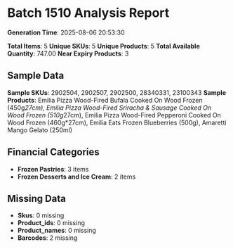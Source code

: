 # Batch 1510 Analysis Report

**Generation Time**: 2025-08-06 20:53:30

**Total Items**: 5
**Unique SKUs**: 5
**Unique Products**: 5
**Total Available Quantity**: 747.00
**Near Expiry Products**: 3

## Sample Data
**Sample SKUs**: 2902504, 2902507, 2902500, 28340331, 23100343
**Sample Products**: Emilia Pizza Wood-Fired Bufala Cooked On Wood Frozen (450g*27cm), Emilia Pizza Wood-Fired Sriracha & Sausage Cooked On Wood Frozen (510g*27cm), Emilia Pizza Wood-Fired Pepperoni Cooked On Wood Frozen (460g*27cm), Emilia Eats Frozen Blueberries (500g), Amaretti Mango Gelato (250ml)

## Financial Categories
- **Frozen Pastries**: 3 items
- **Frozen Desserts and Ice Cream**: 2 items

## Missing Data
- **Skus**: 0 missing
- **Product_ids**: 0 missing
- **Product_names**: 0 missing
- **Barcodes**: 2 missing
